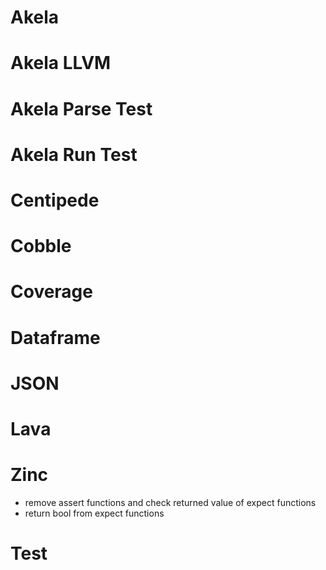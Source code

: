 # Akela

# Akela LLVM

# Akela Parse Test

# Akela Run Test

# Centipede

# Cobble

# Coverage

# Dataframe

# JSON

# Lava

# Zinc
* remove assert functions and check returned value of expect functions
* return bool from expect functions

# Test
